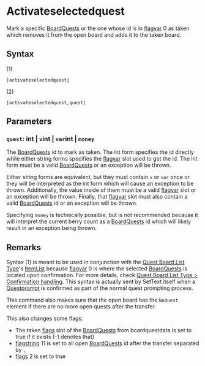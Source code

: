 # Activateselectedquest

Mark a specific [BoardQuests](../../../Enums%20and%20IDs/BoardQuests.md) or the one whose id is in [flagvar](../../../Flags%20arrays/flagvar.md) 0 as taken which removes it from the open board and adds it to the taken board.

## Syntax

(1)

````
|activateselectedquest|
````

(2)

````
|activateselectedquest,quest|
````

## Parameters

### `quest`: int | `v`int | `var`int | `money`

The [BoardQuests](../../../Enums%20and%20IDs/BoardQuests.md) id to mark as taken. The int form specifies the id directly while either string forms specifies the [flagvar](../../../Flags%20arrays/flagvar.md) slot used to get the id. The int form must be a valid [BoardQuests](../../../Enums%20and%20IDs/BoardQuests.md) or an exception will be thrown. 

Either string forms are equivalent, but they must contain `v` or `var` once or they will be interpreted as the int form which will cause an exception to be thrown. Additionally, the value inside of them must be a valid [flagvar](../../../Flags%20arrays/flagvar.md) slot or an exception will be thrown. Finally, that [flagvar](../../../Flags%20arrays/flagvar.md) slot must also contain a valid [BoardQuests](../../../Enums%20and%20IDs/BoardQuests.md) id or an exception will be thrown.

Specifying `money` is technically possible, but is not recommended because it will interpret the current berry count as a [BoardQuests](../../../Enums%20and%20IDs/BoardQuests.md) id which will likely result in an exception being thrown.

## Remarks

Syntax (1) is meant to be used in conjunction with the [Quest Board List Type](../../../ItemList/List%20Types%20Group%20Details/Quest%20Board%20List%20Type.md)'s [ItemList](../../../ItemList/ItemList.md) because [flagvar](../../../Flags%20arrays/flagvar.md) 0 is where the selected [BoardQuests](../../../Enums%20and%20IDs/BoardQuests.md) is located upon confirmation. For more details, check [Quest Board List Type > Confirmation handling](../../../ItemList/List%20Types%20Group%20Details/Quest%20Board%20List%20Type.md#confirmation-handling). This syntax is actually sent by SetText itself when a [Questprompt](Questprompt.md) is confirmed as part of the normal quest prompting process.

This command also makes sure that the open board has the `NoQuest` element if there are no more open quests after the transfer.

This also changes some flags:

* The taken [flags](../../../Flags%20arrays/flags.md) slot of the [BoardQuests](../../../Enums%20and%20IDs/BoardQuests.md) from boardquestdata is set to true if it exists (-1 denotes that)
* [flagstring](../../../Flags%20arrays/flagstring.md) 11 is set to all open [BoardQuests](../../../Enums%20and%20IDs/BoardQuests.md) id after the transfer separated by `,`
* [flags](../../../Flags%20arrays/flags.md) 2 is set to true
